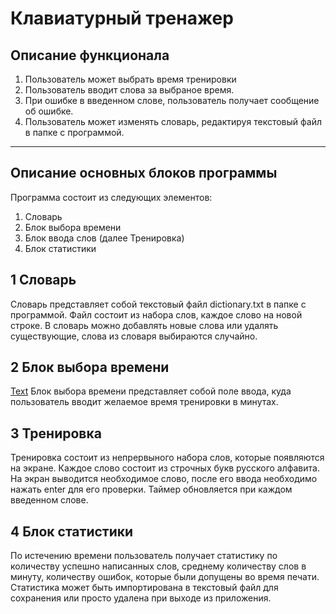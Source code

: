 # Клавиатурный тренажер
## Описание функционала
1) Пользователь может выбрать время тренировки
2) Пользователь вводит слова за выбраное время.
3) При ошибке в введенном слове, пользователь получает сообщение об ошибке.
4) Пользователь может изменять словарь, редактируя текстовый файл в папке с программой.

<hr>

## Описание основных блоков программы
Программа состоит из следующих элементов:
1) Словарь
2) Блок выбора времени 
3) Блок ввода слов (далее Тренировка)
4) Блок статистики

## 1 Словарь
Словарь представляет собой текстовый файл dictionary.txt в папке с программой. Файл состоит из набора слов, каждое слово на новой строке. В словарь можно добавлять новые слова или удалять существующие, слова из словаря выбираются случайно.

## 2 Блок выбора времени
[Text]("https://i.imgur.com/qDgPLvS.png")
Блок выбора времени представляет собой поле ввода, куда пользователь вводит желаемое время тренировки в минутах.

## 3 Тренировка
Тренировка состоит из непрервыного набора слов, которые появляются на экране. Каждое слово состоит из строчных букв русского алфавита. На экран выводится необходимое слово, после его ввода необходимо нажать enter для его проверки. Таймер обновляется при каждом введенном слове.

## 4 Блок статистики
По истечению времени пользователь получает статистику по количеству успешно написанных слов, среднему количеству слов в минуту, количеству ошибок, которые были допущены во время печати. Статистика может быть импортирована в текстовый файл для сохранения или просто удалена при выходе из приложения.
